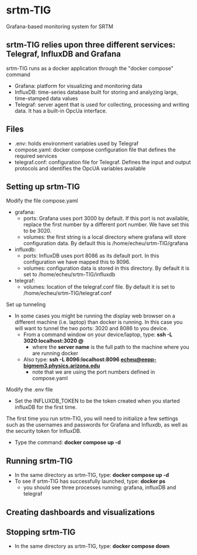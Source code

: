 # srtm-TIG
Grafana-based monitoring system for SRTM
## srtm-TIG relies upon three different services: Telegraf, InfluxDB and Grafana
srtm-TIG runs as a docker application through the "docker compose" command
  * Grafana: platform for visualizing and monitoring data
  * InfluxDB: time-series database built for storing and analyzing large, time-stamped data values
  * Telegraf: server agent that is used for collecting, processing and writing data. It has a built-in OpcUa interface.
## Files
 * .env: holds environment variables used by Telegraf
 * compose.yaml: docker compose configuration file that defines the required services
 * telegraf.conf: configuration file for Telegraf. Defines the input and output protocols and identifies the OpcUA variables available
## Setting up srtm-TIG
Modify the file compose.yaml
  * grafana: 
    - ports: Grafana uses port 3000 by default. If this port is not available, replace the first number by a different port number. We have set this to be 3020.
    - volumes: the first string is a local directory where grafana will store configuration data. By default this is /home/echeu/srtm-TIG/grafana
  * influxdb:
    - ports: InfluxDB uses port 8086 as its default port. In this configuration we have mapped this to 8096.
    - volumes: configuration data is stored in this directory. By default it is set to /home/echeu/srtm-TIG/influxdb
  * telegraf:
    - volumes: location of the telegraf.conf file. By default it is set to /home/echeu/srtm-TIG/telegraf.conf
   
Set up tunneling
  * In some cases you might be running the display web browser on a different machine (i.e. laptop) than docker is running. In this case you will want to tunnel the two ports: 3020 and 8086 to you device.
    - From a command window on your device/laptop, type: **ssh -L 3020:localhost:3020 <username>@<server name>**
      + where the **server name** is the full path to the machine where you are running docker
    - Also type: **ssh -L 8096:localhost:8096 echeu@eepp-bigmem3.physics.arizona.edu**
      + note that we are using the port numbers defined in compose.yaml

Modify the .env file
  * Set the INFLUXDB_TOKEN to be the token created when you started influxDB for the first time.
 
The first time you run srtm-TIG, you will need to initialize a few settings such as the usernames and passwords for Grafana and Influxdb, as well as the security token for InfluxDB.
  * Type the command: **docker compose up -d**
## Running srtm-TIG
  * In the same directory as srtm-TIG, type: **docker compose up -d**
  * To see if srtm-TIG has successfully launched, type: **docker ps**
    - you should see three processes running: grafana, influxDB and telegraf
## Creating dashboards and visualizations
## Stopping srtm-TIG
  * In the same directory as srtm-TIG, type: **docker compose down**

